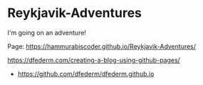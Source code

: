 # Reykjavik-Adventures
I'm going on an adventure!

Page: https://hammurabiscoder.github.io/Reykjavik-Adventures/

https://dfederm.com/creating-a-blog-using-github-pages/
 - https://github.com/dfederm/dfederm.github.io
